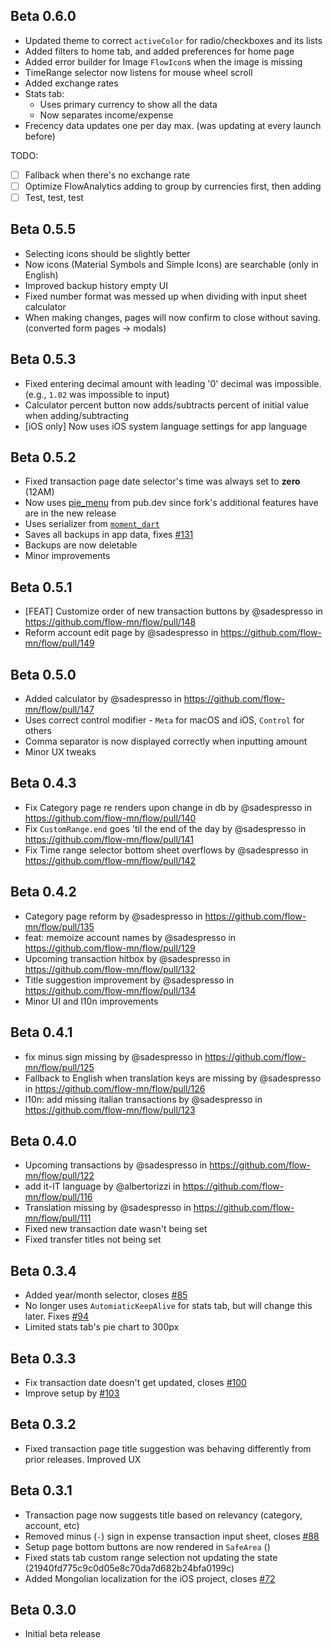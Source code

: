 ## Beta 0.6.0

* Updated theme to correct `activeColor` for radio/checkboxes and its lists
* Added filters to home tab, and added preferences for home page
* Added error builder for Image `FlowIcon`s when the image is missing
* TimeRange selector now listens for mouse wheel scroll
* Added exchange rates
* Stats tab:
  * Uses primary currency to show all the data
  * Now separates income/expense
* Frecency data updates one per day max. (was updating at every launch before)

TODO:
- [ ] Fallback when there's no exchange rate
- [ ] Optimize FlowAnalytics adding to group by currencies first, then adding
- [ ] Test, test, test

## Beta 0.5.5

* Selecting icons should be slightly better
* Now icons (Material Symbols and Simple Icons) are searchable (only in English)
* Improved backup history empty UI
* Fixed number format was messed up when dividing with input sheet calculator
* When making changes, pages will now confirm to close without saving. (converted form pages -> modals)

## Beta 0.5.3

* Fixed entering decimal amount with leading '0' decimal was impossible. (e.g., `1.02` was impossible to input)
* Calculator percent button now adds/subtracts percent of initial value when adding/subtracting
* [iOS only] Now uses iOS system language settings for app language

## Beta 0.5.2

* Fixed transaction page date selector's time was always set to **zero** (12AM)
* Now uses [pie_menu](https://pub.dev/packages/pie_menu) from pub.dev since
fork's additional features have are in the new release
* Uses serializer from [`moment_dart`](https://github.com/sadespresso/moment_dart)
* Saves all backups in app data, fixes [#131](https://github.com/flow-mn/flow/issues/131)
* Backups are now deletable
* Minor improvements

## Beta 0.5.1

* [FEAT] Customize order of new transaction buttons by @sadespresso in https://github.com/flow-mn/flow/pull/148
* Reform account edit page by @sadespresso in https://github.com/flow-mn/flow/pull/149

## Beta 0.5.0

* Added calculator by @sadespresso in <https://github.com/flow-mn/flow/pull/147>
* Uses correct control modifier - `Meta` for macOS and iOS, `Control` for others
* Comma separator is now displayed correctly when inputting amount
* Minor UX tweaks

## Beta 0.4.3

* Fix Category page re renders upon change in db by @sadespresso in https://github.com/flow-mn/flow/pull/140
* Fix `CustomRange.end` goes 'til the end of the day by @sadespresso in https://github.com/flow-mn/flow/pull/141
* Fix Time range selector bottom sheet overflows by @sadespresso in https://github.com/flow-mn/flow/pull/142

## Beta 0.4.2

* Category page reform by @sadespresso in https://github.com/flow-mn/flow/pull/135
* feat: memoize account names by @sadespresso in https://github.com/flow-mn/flow/pull/129
* Upcoming transaction hitbox by @sadespresso in https://github.com/flow-mn/flow/pull/132
* Title suggestion improvement by @sadespresso in https://github.com/flow-mn/flow/pull/134
* Minor UI and l10n improvements

## Beta 0.4.1

* fix minus sign missing by @sadespresso in <https://github.com/flow-mn/flow/pull/125>
* Fallback to English when translation keys are missing by @sadespresso in <https://github.com/flow-mn/flow/pull/126>
* l10n: add missing italian transactions by @sadespresso in <https://github.com/flow-mn/flow/pull/123>

## Beta 0.4.0

* Upcoming transactions by @sadespresso in <https://github.com/flow-mn/flow/pull/122>
* add it-IT language by @albertorizzi in <https://github.com/flow-mn/flow/pull/116>
* Translation missing by @sadespresso in <https://github.com/flow-mn/flow/pull/111>
* Fixed new transaction date wasn't being set
* Fixed transfer titles not being set

## Beta 0.3.4

- Added year/month selector, closes [#85](https://github.com/flow-mn/flow/issues/85)
- No longer uses `AutomiaticKeepAlive` for stats tab, but will change this later. Fixes [#94](https://github.com/flow-mn/flow/issues/94)
- Limited stats tab's pie chart to 300px

## Beta 0.3.3

- Fix transaction date doesn't get updated, closes [#100](https://github.com/flow-mn/flow/issues/100)
- Improve setup by [#103](https://github.com/flow-mn/flow/pull/103)

## Beta 0.3.2

- Fixed transaction page title suggestion was behaving differently from prior
  releases. Improved UX

## Beta 0.3.1

- Transaction page now suggests title based on relevancy (category, account, etc)
- Removed minus (`-`) sign in expense transaction input sheet, closes [#88](https://github.com/flow-mn/flow/issues/88)
- Setup page bottom buttons are now rendered in `SafeArea` ()
- Fixed stats tab custom range selection not updating the state (21940fd775c9c0d05e8c70da7d682b24bfa0199c)
- Added Mongolian localization for the iOS project, closes [#72](https://github.com/flow-mn/flow/issues/72)

## Beta 0.3.0

- Initial beta release